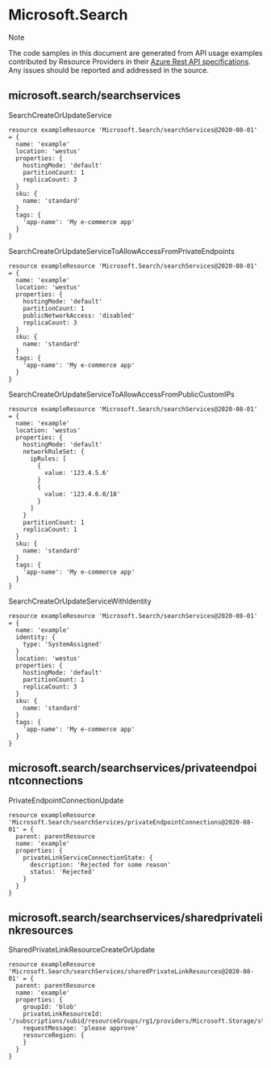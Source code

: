 # Microsoft.Search
  
> [!NOTE]
> The code samples in this document are generated from API usage examples contributed by Resource Providers in their [Azure Rest API specifications](https://github.com/Azure/azure-rest-api-specs). Any issues should be reported and addressed in the source.


## microsoft.search/searchservices

SearchCreateOrUpdateService
```bicep
resource exampleResource 'Microsoft.Search/searchServices@2020-08-01' = {
  name: 'example'
  location: 'westus'
  properties: {
    hostingMode: 'default'
    partitionCount: 1
    replicaCount: 3
  }
  sku: {
    name: 'standard'
  }
  tags: {
    'app-name': 'My e-commerce app'
  }
}
```

SearchCreateOrUpdateServiceToAllowAccessFromPrivateEndpoints
```bicep
resource exampleResource 'Microsoft.Search/searchServices@2020-08-01' = {
  name: 'example'
  location: 'westus'
  properties: {
    hostingMode: 'default'
    partitionCount: 1
    publicNetworkAccess: 'disabled'
    replicaCount: 3
  }
  sku: {
    name: 'standard'
  }
  tags: {
    'app-name': 'My e-commerce app'
  }
}
```

SearchCreateOrUpdateServiceToAllowAccessFromPublicCustomIPs
```bicep
resource exampleResource 'Microsoft.Search/searchServices@2020-08-01' = {
  name: 'example'
  location: 'westus'
  properties: {
    hostingMode: 'default'
    networkRuleSet: {
      ipRules: [
        {
          value: '123.4.5.6'
        }
        {
          value: '123.4.6.0/18'
        }
      ]
    }
    partitionCount: 1
    replicaCount: 1
  }
  sku: {
    name: 'standard'
  }
  tags: {
    'app-name': 'My e-commerce app'
  }
}
```

SearchCreateOrUpdateServiceWithIdentity
```bicep
resource exampleResource 'Microsoft.Search/searchServices@2020-08-01' = {
  name: 'example'
  identity: {
    type: 'SystemAssigned'
  }
  location: 'westus'
  properties: {
    hostingMode: 'default'
    partitionCount: 1
    replicaCount: 3
  }
  sku: {
    name: 'standard'
  }
  tags: {
    'app-name': 'My e-commerce app'
  }
}
```

## microsoft.search/searchservices/privateendpointconnections

PrivateEndpointConnectionUpdate
```bicep
resource exampleResource 'Microsoft.Search/searchServices/privateEndpointConnections@2020-08-01' = {
  parent: parentResource 
  name: 'example'
  properties: {
    privateLinkServiceConnectionState: {
      description: 'Rejected for some reason'
      status: 'Rejected'
    }
  }
}
```

## microsoft.search/searchservices/sharedprivatelinkresources

SharedPrivateLinkResourceCreateOrUpdate
```bicep
resource exampleResource 'Microsoft.Search/searchServices/sharedPrivateLinkResources@2020-08-01' = {
  parent: parentResource 
  name: 'example'
  properties: {
    groupId: 'blob'
    privateLinkResourceId: '/subscriptions/subid/resourceGroups/rg1/providers/Microsoft.Storage/storageAccounts/storageAccountName'
    requestMessage: 'please approve'
    resourceRegion: {
    }
  }
}
```
